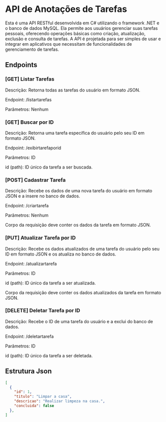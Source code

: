 # API de Anotações de Tarefas
Esta é uma API RESTful desenvolvida em C# utilizando o framework .NET e o banco de dados MySQL. Ela permite aos usuários gerenciar suas tarefas pessoais, oferecendo operações básicas como criação, atualização, exclusão e consulta de tarefas. A API é projetada para ser simples de usar e integrar em aplicativos que necessitam de funcionalidades de gerenciamento de tarefas.

## Endpoints
### [GET] Listar Tarefas

Descrição: Retorna todas as tarefas do usuário em formato JSON.

Endpoint: /listartarefas

Parâmetros: Nenhum

### [GET] Buscar por ID
Descrição: Retorna uma tarefa específica do usuário pelo seu ID em formato JSON.

Endpoint: /exibirtarefaporid

Parâmetros: ID

id (path): ID único da tarefa a ser buscada.

### [POST] Cadastrar Tarefa
Descrição: Recebe os dados de uma nova tarefa do usuário em formato JSON e a insere no banco de dados.

Endpoint: /criartarefa

Parâmetros: Nenhum

Corpo da requisição deve conter os dados da tarefa em formato JSON.

### [PUT] Atualizar Tarefa por ID
Descrição: Recebe os dados atualizados de uma tarefa do usuário pelo seu ID em formato JSON e os atualiza no banco de dados.

Endpoint: /atualizartarefa

Parâmetros: ID

id (path): ID único da tarefa a ser atualizada.

Corpo da requisição deve conter os dados atualizados da tarefa em formato JSON.

### [DELETE] Deletar Tarefa por ID
Descrição: Recebe o ID de uma tarefa do usuário e a exclui do banco de dados.

Endpoint: /deletartarefa

Parâmetros: ID

id (path): ID único da tarefa a ser deletada.

## Estrutura Json
```json
[
  {
    "id": 1,
    "titulo": "Limpar a casa",
    "descricao": "Realizar limpeza na casa.",
    "concluida": false
  },
]
```
